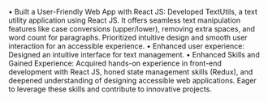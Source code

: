 • Built a User-Friendly Web App with React JS: Developed TextUtils, a text utility application using React JS.
 It offers seamless text manipulation features like case conversions (upper/lower), removing extra spaces, and
 word count for paragraphs. Prioritized intuitive design and smooth user interaction for an accessible experience.
 • Enhanced user experience: Designed an intuitive interface for text management.
 • Enhanced Skills and Gained Experience: Acquired hands-on experience in front-end development with React JS,
 honed state management skills (Redux), and deepened understanding of designing accessible web applications.
 Eager to leverage these skills and contribute to innovative projects.
